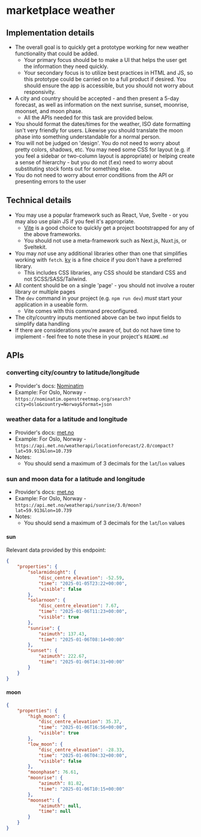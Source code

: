 # marketplace weather


## Implementation details

- The overall goal is to quickly get a prototype working for new weather functionality that could be added.
    - Your primary focus should be to make a UI that helps the user get the information they need quickly.
    - Your secondary focus is to utilize best practices in HTML and JS, so this prototype could be carried on to a full product if desired. You should ensure the app is accessible, but you should not worry about responsivity.
- A city and country should be accepted - and then present a 5-day forecast, as well as information on the next sunrise, sunset, moonrise, moonset, and moon phase.
    - All the APIs needed for this task are provided below.
- You should format the dates/times for the weather, ISO date formatting isn't very friendly for users. Likewise you should translate the moon phase into something understandable for a normal person.
- You will not be judged on 'design'. You do not need to worry about pretty colors, shadows, etc. You may need some CSS for layout (e.g. if you feel a sidebar or two-column layout is appropriate) or helping create a sense of hierarchy - but you do not (f.ex) need to worry about substituting stock fonts out for something else.
- You do not need to worry about error conditions from the API or presenting errors to the user

## Technical details

- You may use a popular framework such as React, Vue, Svelte - or you may also use plain JS if you feel it's appropriate.
    - [Vite](https://vite.dev/guide/#scaffolding-your-first-vite-project) is a good choice to quickly get a project bootstrapped for any of the above frameworks.
    - You should not use a meta-framework such as Next.js, Nuxt.js, or Sveltekit.
- You may *not* use any additional libraries other than one that simplifies working with `fetch`. [ky](https://github.com/sindresorhus/ky) is a fine choice if you don't have a preferred library.
    - This includes CSS libraries, any CSS should be standard CSS and not SCSS/SASS/Tailwind.
- All content should be on a single 'page' - you should not involve a router library or multiple pages
- The `dev` command in your project (e.g. `npm run dev`) *must* start your application in a useable form.
    - Vite comes with this command preconfigured.
- The city/country inputs mentioned above can be two input fields to simplify data handling
- If there are considerations you're aware of, but do not have time to implement - feel free to note these in your project's `README.md`

## APIs

### converting city/country to latitude/longitude

- Provider's docs: [Nominatim](https://nominatim.org/release-docs/develop/api/Search/)
- Example: For Oslo, Norway - `https://nominatim.openstreetmap.org/search?city=Oslo&country=Norway&format=json`

### weather data for a latitude and longitude

- Provider's docs: [met.no](https://api.met.no/weatherapi/locationforecast/2.0/documentation)
- Example: For Oslo, Norway - `https://api.met.no/weatherapi/locationforecast/2.0/compact?lat=59.913&lon=10.739`
- Notes:
    - You should send a maximum of 3 decimals for the `lat`/`lon` values

### sun and moon data for a latitude and longitude

- Provider's docs: [met.no](https://api.met.no/weatherapi/sunrise/3.0/documentation)
- Example: For Oslo, Norway - `https://api.met.no/weatherapi/sunrise/3.0/moon?lat=59.913&lon=10.739`
- Notes:
    - You should send a maximum of 3 decimals for the `lat`/`lon` values
 
#### sun

Relevant data provided by this endpoint:

```json
{
    "properties": {
        "solarmidnight": {
            "disc_centre_elevation": -52.59,
            "time": "2025-01-05T23:22+00:00",
            "visible": false
        },
        "solarnoon": {
            "disc_centre_elevation": 7.67,
            "time": "2025-01-06T11:23+00:00",
            "visible": true
        },
        "sunrise": {
            "azimuth": 137.43,
            "time": "2025-01-06T08:14+00:00"
        },
        "sunset": {
            "azimuth": 222.67,
            "time": "2025-01-06T14:31+00:00"
        }
    }
}
```

#### moon

```json
{
    "properties": {
        "high_moon": {
            "disc_centre_elevation": 35.37,
            "time": "2025-01-06T16:56+00:00",
            "visible": true
        },
        "low_moon": {
            "disc_centre_elevation": -28.33,
            "time": "2025-01-06T04:32+00:00",
            "visible": false
        },
        "moonphase": 76.61,
        "moonrise": {
            "azimuth": 81.82,
            "time": "2025-01-06T10:15+00:00"
        },
        "moonset": {
            "azimuth": null,
            "time": null
        }
    }
}
```
